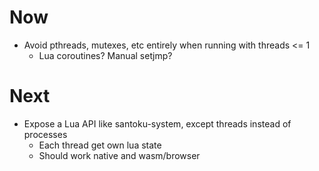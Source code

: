 # Now

- Avoid pthreads, mutexes, etc entirely when running with threads <= 1
    - Lua coroutines? Manual setjmp?

# Next

- Expose a Lua API like santoku-system, except threads instead of processes
    - Each thread get own lua state
    - Should work native and wasm/browser
